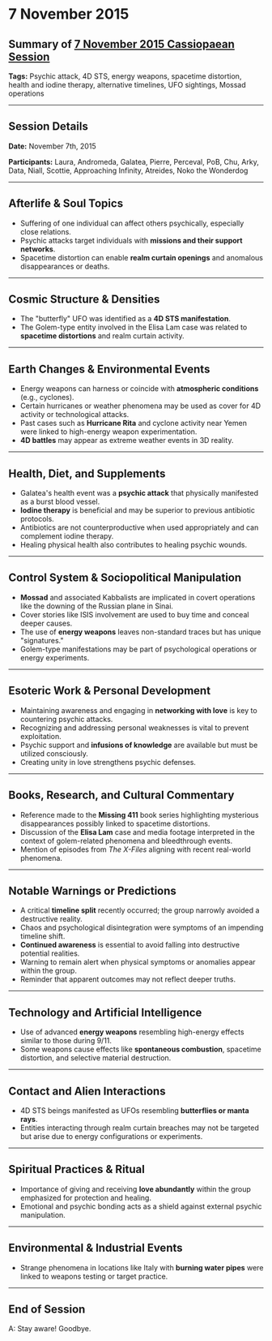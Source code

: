 # 7 November 2015

## Summary of [7 November 2015 Cassiopaean Session](https://cassiopaea.org/forum/threads/session-7-november-2015.40010/#post-613287)

**Tags:** Psychic attack, 4D STS, energy weapons, spacetime distortion, health and iodine therapy, alternative timelines, UFO sightings, Mossad operations

---

## Session Details

**Date:** November 7th, 2015

**Participants:** Laura, Andromeda, Galatea, Pierre, Perceval, PoB, Chu, Arky, Data, Niall, Scottie, Approaching Infinity, Atreides, Noko the Wonderdog

---

## Afterlife & Soul Topics

- Suffering of one individual can affect others psychically, especially close relations.
- Psychic attacks target individuals with **missions and their support networks**.
- Spacetime distortion can enable **realm curtain openings** and anomalous disappearances or deaths.

---

## Cosmic Structure & Densities

- The "butterfly" UFO was identified as a **4D STS manifestation**.
- The Golem-type entity involved in the Elisa Lam case was related to **spacetime distortions** and realm curtain activity.

---

## Earth Changes & Environmental Events

- Energy weapons can harness or coincide with **atmospheric conditions** (e.g., cyclones).
- Certain hurricanes or weather phenomena may be used as cover for 4D activity or technological attacks.
- Past cases such as **Hurricane Rita** and cyclone activity near Yemen were linked to high-energy weapon experimentation.
- **4D battles** may appear as extreme weather events in 3D reality.

---

## Health, Diet, and Supplements

- Galatea's health event was a **psychic attack** that physically manifested as a burst blood vessel.
- **Iodine therapy** is beneficial and may be superior to previous antibiotic protocols.
- Antibiotics are not counterproductive when used appropriately and can complement iodine therapy.
- Healing physical health also contributes to healing psychic wounds.

---

## Control System & Sociopolitical Manipulation

- **Mossad** and associated Kabbalists are implicated in covert operations like the downing of the Russian plane in Sinai.
- Cover stories like ISIS involvement are used to buy time and conceal deeper causes.
- The use of **energy weapons** leaves non-standard traces but has unique "signatures."
- Golem-type manifestations may be part of psychological operations or energy experiments.

---

## Esoteric Work & Personal Development

- Maintaining awareness and engaging in **networking with love** is key to countering psychic attacks.
- Recognizing and addressing personal weaknesses is vital to prevent exploitation.
- Psychic support and **infusions of knowledge** are available but must be utilized consciously.
- Creating unity in love strengthens psychic defenses.

---

## Books, Research, and Cultural Commentary

- Reference made to the **Missing 411** book series highlighting mysterious disappearances possibly linked to spacetime distortions.
- Discussion of the **Elisa Lam** case and media footage interpreted in the context of golem-related phenomena and bleedthrough events.
- Mention of episodes from *The X-Files* aligning with recent real-world phenomena.

---

## Notable Warnings or Predictions

- A critical **timeline split** recently occurred; the group narrowly avoided a destructive reality.
- Chaos and psychological disintegration were symptoms of an impending timeline shift.
- **Continued awareness** is essential to avoid falling into destructive potential realities.
- Warning to remain alert when physical symptoms or anomalies appear within the group.
- Reminder that apparent outcomes may not reflect deeper truths.

---

## Technology and Artificial Intelligence

- Use of advanced **energy weapons** resembling high-energy effects similar to those during 9/11.
- Some weapons cause effects like **spontaneous combustion**, spacetime distortion, and selective material destruction.

---

## Contact and Alien Interactions

- 4D STS beings manifested as UFOs resembling **butterflies or manta rays**.
- Entities interacting through realm curtain breaches may not be targeted but arise due to energy configurations or experiments.

---

## Spiritual Practices & Ritual

- Importance of giving and receiving **love abundantly** within the group emphasized for protection and healing.
- Emotional and psychic bonding acts as a shield against external psychic manipulation.

---

## Environmental & Industrial Events

- Strange phenomena in locations like Italy with **burning water pipes** were linked to weapons testing or target practice.

---

## End of Session

A: Stay aware! Goodbye.